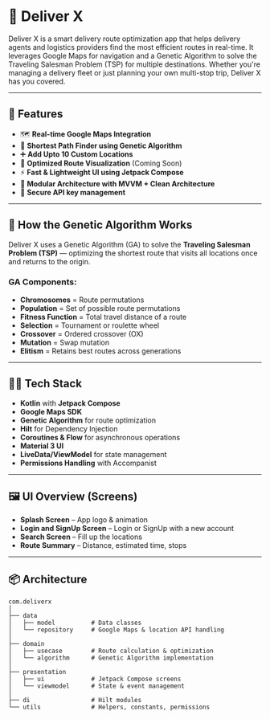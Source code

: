 # 🚚 Deliver X

Deliver X is a smart delivery route optimization app that helps delivery agents and logistics providers find the most efficient routes in real-time. It leverages Google Maps for navigation and a Genetic Algorithm to solve the Traveling Salesman Problem (TSP) for multiple destinations. Whether you're managing a delivery fleet or just planning your own multi-stop trip, Deliver X has you covered.

---

## 📱 Features

- 🗺️ **Real-time Google Maps Integration**
- 🧠 **Shortest Path Finder using Genetic Algorithm**
- ➕ **Add Upto 10 Custom Locations**
- 🔁 **Optimized Route Visualization** (Coming Soon)
- ⚡ **Fast & Lightweight UI using Jetpack Compose**
- 🧩 **Modular Architecture with MVVM + Clean Architecture**
- 🔐 **Secure API key management**

---

## 🧬 How the Genetic Algorithm Works

Deliver X uses a Genetic Algorithm (GA) to solve the **Traveling Salesman Problem (TSP)** — optimizing the shortest route that visits all locations once and returns to the origin.

### GA Components:
- **Chromosomes** = Route permutations
- **Population** = Set of possible route permutations
- **Fitness Function** = Total travel distance of a route
- **Selection** = Tournament or roulette wheel
- **Crossover** = Ordered crossover (OX)
- **Mutation** = Swap mutation
- **Elitism** = Retains best routes across generations

---

## 🧑‍💻 Tech Stack

- **Kotlin** with **Jetpack Compose**
- **Google Maps SDK**
- **Genetic Algorithm** for route optimization
- **Hilt** for Dependency Injection
- **Coroutines & Flow** for asynchronous operations
- **Material 3 UI**
- **LiveData/ViewModel** for state management
- **Permissions Handling** with Accompanist

---

## 🖼️ UI Overview (Screens)

- **Splash Screen** – App logo & animation
- **Login and SignUp Screen** – Login or SignUp with a new account
- **Search Screen** – Fill up the locations
- **Route Summary** – Distance, estimated time, stops

---

## 📦 Architecture

```plaintext
com.deliverx
│
├── data
│   ├── model          # Data classes
│   └── repository     # Google Maps & location API handling
│
├── domain
│   ├── usecase        # Route calculation & optimization
│   └── algorithm      # Genetic Algorithm implementation
│
├── presentation
│   ├── ui             # Jetpack Compose screens
│   └── viewmodel      # State & event management
│
├── di                 # Hilt modules
└── utils              # Helpers, constants, permissions
